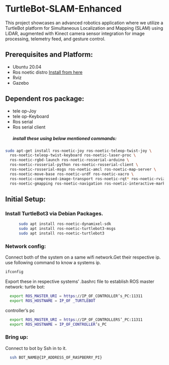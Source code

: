 # TurtleBot-SLAM-Enhanced
This project showcases an advanced robotics application where we utilize a TurtleBot platform for Simultaneous Localization and Mapping (SLAM) using LiDAR, augmented with Kinect camera sensor integration for image processing, telemetry feed, and gesture control.
## Prerequisites and Platform:
- Ubuntu 20.04
- Ros noetic distro [Install from here](http://wiki.ros.org/noetic/Installation/Ubuntu)
- Rviz
- Gazebo
## Dependent ros package:
- tele op-Joy
- tele op-Keyboard
- Ros serial 
- Ros serial client
  ##### install these using below mentioned commands:
```bash
sudo apt-get install ros-noetic-joy ros-noetic-teleop-twist-joy \
  ros-noetic-teleop-twist-keyboard ros-noetic-laser-proc \
  ros-noetic-rgbd-launch ros-noetic-rosserial-arduino \
  ros-noetic-rosserial-python ros-noetic-rosserial-client \
  ros-noetic-rosserial-msgs ros-noetic-amcl ros-noetic-map-server \
  ros-noetic-move-base ros-noetic-urdf ros-noetic-xacro \
  ros-noetic-compressed-image-transport ros-noetic-rqt* ros-noetic-rviz \
  ros-noetic-gmapping ros-noetic-navigation ros-noetic-interactive-markers
```
## Initial Setup:
### Install TurtleBot3 via Debian Packages.
``` bash
      sudo apt install ros-noetic-dynamixel-sdk
      sudo apt install ros-noetic-turtlebot3-msgs
      sudo apt install ros-noetic-turtlebot3
```
### Network config:
Connect both of the system on a same wifi network.Get their respective ip.
use following command to know a systems ip.
```bash
ifconfig
```
Export these in respective systems’ .bashrc file to establish ROS master network:
  turtle bot:
```bash
  export ROS_MASTER_URI = https://IP_OF_CONTROLLER’s_PC:11311
  export ROS_HOSTNAME = IP_OF _TURTLEBOT
```
controller’s pc

```bash
  export ROS_MASTER_URI = https://IP_OF_CONTROLLERS’_PC:11311
  export ROS_HOSTNAME = IP_OF_CONTROLLER’s_PC
```

###  Bring up:
Connect to bot by Ssh in to it.

```bash
  ssh BOT_NAME@{IP_ADDRESS_OF_RASPBERRY_PI}
```
